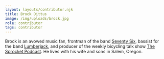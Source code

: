 ```yaml
---
layout: layouts/contributor.njk
title: Brock Dittus
image: /img/uploads/brock.jpg
role: contributor
tags: contributor
---
```

Brock is an avowed music fan, frontman of the band [Seventy Six](https://www.facebook.com/SeventySixTheBand), bassist for the band [Lumberjack](https://www.facebook.com/lumberjackmusicpdx/), and producer of the weekly bicycling talk show [The Sprocket Podcast](http://sprocketpodcast.blubrry.com/). He lives with his wife and sons in Salem, Oregon.